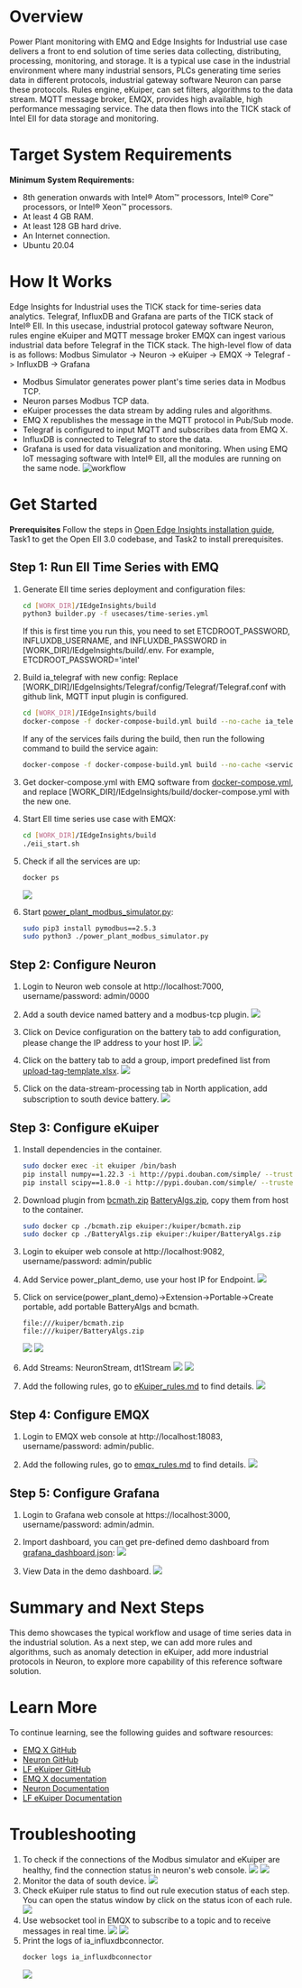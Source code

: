 # Overview
Power Plant monitoring with EMQ and Edge Insights for Industrial use case delivers a front to end solution of time series data collecting, distributing, processing, monitoring, and storage. It is a typical use case in the industrial environment where many industrial sensors, PLCs generating time series data in different protocols, industrial gateway software Neuron can parse these protocols. Rules engine, eKuiper, can set filters, algorithms to the data stream.  MQTT message broker, EMQX, provides high available, high performance messaging service. The data then flows into the TICK stack of Intel EII for data storage and monitoring.  
 
# Target System Requirements 
**Minimum System Requirements:**
* 8th generation onwards with Intel® Atom™ processors, Intel® Core™ processors, or Intel®   Xeon™ processors.
* At least 4 GB RAM.  
* At least 128 GB hard drive.  
* An Internet connection.  
* Ubuntu 20.04

# How It Works 
Edge Insights for Industrial uses the TICK stack for time-series data analytics. Telegraf, InfluxDB and Grafana are parts of the TICK stack of Intel® EII. In this usecase, industrial protocol gateway software Neuron, rules engine eKuiper and MQTT message broker EMQX can ingest various industrial data before Telegraf in the TICK stack.
The high-level flow of data is as follows: Modbus Simulator -> Neuron -> eKuiper -> EMQX -> Telegraf -> InfluxDB -> Grafana 
* Modbus Simulator generates power plant's time series data in Modbus TCP. 
* Neuron parses Modbus TCP data. 
* eKuiper processes the data stream by adding rules and algorithms. 
* EMQ X republishes the message in the MQTT protocol in Pub/Sub mode. 
* Telegraf is configured to input MQTT and subscribes data from EMQ X. 
* InfluxDB is connected to Telegraf to store the data. 
* Grafana is used for data visualization and monitoring.
When using EMQ IoT messaging software with Intel® EII, all the modules are running on the same node.
![workflow](power_plant_screenshots/workflow.png)

# Get Started 
**Prerequisites** 
Follow the steps in [Open Edge Insights installation guide](https://open-edge-insights.github.io/pages/running.html#install-open-edge-insights-for-industrial-from-github), Task1 to get the Open EII 3.0 codebase, and Task2 to install prerequisites.

## Step 1: Run EII Time Series with EMQ

1. Generate EII time series deployment and configuration files: 
    ```sh
    cd [WORK_DIR]/IEdgeInsights/build
    python3 builder.py -f usecases/time-series.yml
    ```
    If this is first time you run this, you need to set ETCDROOT_PASSWORD, INFLUXDB_USERNAME, and INFLUXDB_PASSWORD in [WORK_DIR]/IEdgeInsights/build/.env. For example, ETCDROOT_PASSWORD='intel'

2. Build ia_telegraf with new config:
    Replace [WORK_DIR]/IEdgeInsights/Telegraf/config/Telegraf/Telegraf.conf with github link, MQTT input plugin is configured.
    ```sh
    cd [WORK_DIR]/IEdgeInsights/build
    docker-compose -f docker-compose-build.yml build --no-cache ia_telegraf
    ```
    If any of the services fails during the build, then run the following command to build the service again:
    ```sh
    docker-compose -f docker-compose-build.yml build --no-cache <service name>
    ```

3. Get docker-compose.yml with EMQ software from [docker-compose.yml](docker-compose.yml), and replace [WORK_DIR]/IEdgeInsights/build/docker-compose.yml with the new one.
4. Start EII time series use case with EMQX:
    ```sh
    cd [WORK_DIR]/IEdgeInsights/build
    ./eii_start.sh
    ```

5. Check if all the services are up:
    ```sh
    docker ps
    ```
    ![](power_plant_screenshots/docker_ps.png)
6. Start [power_plant_modbus_simulator.py](power_plant_modbus_simulator.py):
    ```sh
    sudo pip3 install pymodbus==2.5.3
    sudo python3 ./power_plant_modbus_simulator.py
    ```

## Step 2: Configure Neuron 
1. Login to Neuron web console at http://localhost:7000, username/password: admin/0000

2. Add a south device named battery and a modbus-tcp plugin.
    ![](power_plant_screenshots/add_south_device.png)

3. Click on Device configuration on the battery tab to add configuration, please change the IP address to your host IP.
    ![](power_plant_screenshots/south_device_config.png)

4. Click on the battery tab to add a group, import predefined list from [upload-tag-template.xlsx](upload-tag-template.xlsx).
    ![](power_plant_screenshots/south_group_list.png)

5. Click on the data-stream-processing tab in North application, add subscription to south device battery. 
    ![](power_plant_screenshots/north_add_subscription.png)

## Step 3: Configure eKuiper 
1. Install dependencies in the container.
    ```sh
    sudo docker exec -it ekuiper /bin/bash 
    pip install numpy==1.22.3 -i http://pypi.douban.com/simple/ --trusted-host pypi.douban.com 
    pip install scipy==1.8.0 -i http://pypi.douban.com/simple/ --trusted-host pypi.douban.com
    ```
2. Download plugin from [bcmath.zip](bcmath.zip) [BatteryAlgs.zip](BatteryAlgs.zip), copy them from host to the container.
    ```sh
    sudo docker cp ./bcmath.zip ekuiper:/kuiper/bcmath.zip 
    sudo docker cp ./BatteryAlgs.zip ekuiper:/kuiper/BatteryAlgs.zip
    ```
3. Login to ekuiper web console at http://localhost:9082, username/password: admin/public

4. Add Service power_plant_demo, use your host IP for Endpoint.
    ![](power_plant_screenshots/add_service.png)
 
5. Click on service(power_plant_demo)->Extension->Portable->Create portable, add portable BatteryAlgs and bcmath.  
    ```
    file:///kuiper/bcmath.zip 
    file:///kuiper/BatteryAlgs.zip
    ```
    ![](power_plant_screenshots/bcmath.png)
    ![](power_plant_screenshots/batteryAlgs.png)

 
6. Add Streams: NeuronStream, dt1Stream
    ![](power_plant_screenshots/neuronStream.png)
    ![](power_plant_screenshots/dt1Stream.png)
 
7. Add the following rules, go to [eKuiper_rules.md](ekuiper_rules.md) to find details.
    ![](power_plant_screenshots/rules.png)
 
## Step 4: Configure EMQX 
1. Login to EMQX web console at http://localhost:18083, username/password: admin/public.

2. Add the following rules, go to [emqx_rules.md](emqx_rules.md) to find details.
    ![](power_plant_screenshots/emqx_rules.png)
 
## Step 5: Configure Grafana
1. Login to Grafana web console at https://localhost:3000, username/password: admin/admin.

2. Import dashboard, you can get pre-defined demo dashboard from [grafana_dashboard.json](grafana_dashboard.json):
    ![](power_plant_screenshots/grafana_import.png)

3. View Data in the demo dashboard.
    ![](power_plant_screenshots/grafana.png)

# Summary and Next Steps 
This demo showcases the typical workflow and usage of time series data in the industrial solution.  As a next step, we can add more rules and algorithms, such as anomaly detection in eKuiper, add more industrial protocols in Neuron, to explore more capability of this reference software solution. 

# Learn More 
To continue learning, see the following guides and software resources: 
* [EMQ X GitHub](https://github.com/emqx/emqx)
* [Neuron GitHub](https://github.com/emqx/neuron)
* [LF eKuiper GitHub](https://github.com/lf-edge/ekuiper)
* [EMQ X documentation](https://www.emqx.io/docs/en/v4.3/)
* [Neuron Documentation](https://docs.emqx.io/en/neuron/latest/)
* [LF eKuiper Documentation](https://ekuiper.org/docs/en/latest/)

# Troubleshooting 
1. To check if the connections of the Modbus simulator and eKuiper are healthy, find the connection status in neuron's web console.
    ![](power_plant_screenshots/south_status.png)
    ![](power_plant_screenshots/north_status.png)
2. Monitor the data of south device.
    ![](power_plant_screenshots/data_monitor.png)
3. Check eKuiper rule status to find out rule execution status of each step. You can open the status window by click on the status icon of each rule.
    ![](power_plant_screenshots/kuiper_rule_status.png) 
4. Use websocket tool in EMQX to subscribe to a topic and to receive messages in real time.
    ![](power_plant_screenshots/websocket_connect.png)
    ![](power_plant_screenshots/websocket_subscribe.png) 
5. Print the logs of ia_influxdbconnector.
    ```sh
    docker logs ia_influxdbconnector
    ```
    ![](power_plant_screenshots/influxdb_log.png)


